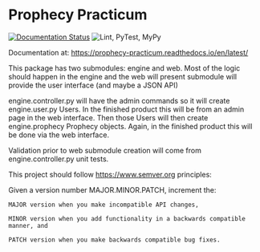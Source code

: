 # Prophecy Practicum

[![Documentation Status](https://readthedocs.org/projects/prophecy-practicum/badge/?version=latest)](https://prophecy-practicum.readthedocs.io/en/latest/?badge=latest) ![Lint, PyTest, MyPy](https://github.com/djotaku/prophecypracticum/workflows/Lint,%20PyTest,%20MyPy/badge.svg)

Documentation at: https://prophecy-practicum.readthedocs.io/en/latest/

This package has two submodules: engine and web. Most of the logic should happen in the engine and the web will present submodule will provide the user interface (and maybe a JSON API)

engine.controller.py will have the admin commands so it will create engine.user.py Users. In the finished product this will be from an admin page in the web interface. Then those Users will then create engine.prophecy Prophecy objects. Again, in the finished product this will be done via the web interface.

Validation prior to web submodule creation will come from engine.controller.py unit tests. 

This project should follow https://www.semver.org principles:

Given a version number MAJOR.MINOR.PATCH, increment the:

    MAJOR version when you make incompatible API changes,

    MINOR version when you add functionality in a backwards compatible manner, and

    PATCH version when you make backwards compatible bug fixes.

